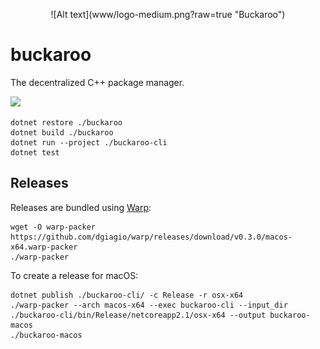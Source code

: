 <p align="center">
![Alt text](www/logo-medium.png?raw=true "Buckaroo")
</p>

# buckaroo

The decentralized C++ package manager.

[![](https://img.shields.io/travis/LoopPerfect/buckaroo/buckaroo-redux.svg)](https://travis-ci.org/LoopPerfect/buckaroo)

```bash=
dotnet restore ./buckaroo
dotnet build ./buckaroo
dotnet run --project ./buckaroo-cli
dotnet test
```

## Releases

Releases are bundled using [Warp](https://github.com/dgiagio/warp):

```bash=
wget -O warp-packer https://github.com/dgiagio/warp/releases/download/v0.3.0/macos-x64.warp-packer
./warp-packer
```

To create a release for macOS:

```bash=
dotnet publish ./buckaroo-cli/ -c Release -r osx-x64
./warp-packer --arch macos-x64 --exec buckaroo-cli --input_dir ./buckaroo-cli/bin/Release/netcoreapp2.1/osx-x64 --output buckaroo-macos
./buckaroo-macos
```
